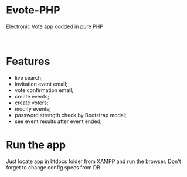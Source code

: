 # Evote-PHP
Electronic Vote app codded in pure PHP

<img src="https://github.com/raOliveiraGitHub/Evote-PHP/blob/main/vote.PNG" alt=""/>
<img src="https://github.com/raOliveiraGitHub/Evote-PHP/blob/main/vote2.PNG" alt=""/>

# Features
* live search;
* invitation event email;
* vote confirmation email;
* create events;
* create voters;
* modify events;
* password strength check by Bootstrap modal;
* see event results after event ended;

# Run the app

Just locate app in htdocs folder from XAMPP and run the browser.
Don't forget to change config specs from DB.
